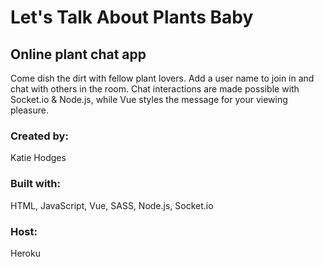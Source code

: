# Let's Talk About Plants Baby

## Online plant chat app
Come dish the dirt with fellow plant lovers. Add a user name to join in and chat with others in the room.
Chat interactions are made possible with Socket.io & Node.js, while Vue styles the message for your viewing pleasure.

### Created by:
Katie Hodges

### Built with:
HTML, JavaScript, Vue, SASS, Node.js, Socket.io

### Host:
Heroku
